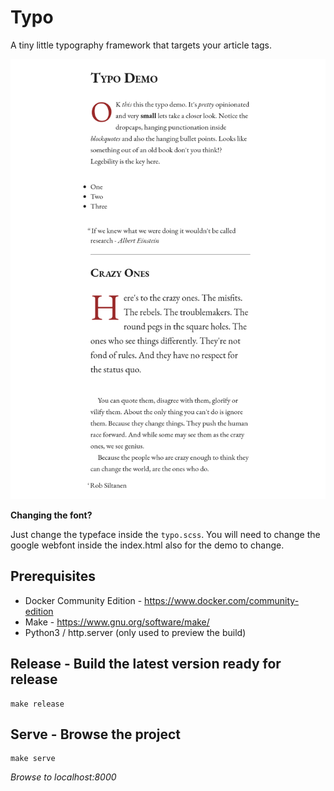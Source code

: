 # Typo

A tiny little typography framework that targets your article tags.

![Typo](readme.png)

**Changing the font?**

Just change the typeface inside the `typo.scss`. You will need to change the google
webfont inside the index.html also for the demo to change.

## Prerequisites

* Docker Community Edition - https://www.docker.com/community-edition
* Make - https://www.gnu.org/software/make/
* Python3 / http.server (only used to preview the build)

## Release - Build the latest version ready for release

```
make release
```

## Serve - Browse the project

```
make serve
```

*Browse to localhost:8000*
